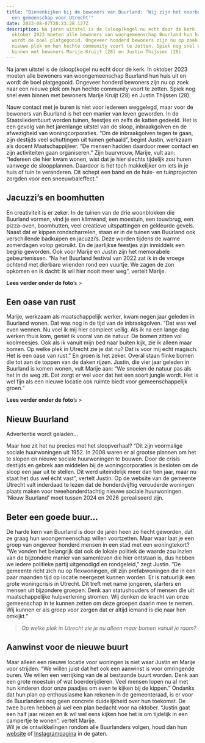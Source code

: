```yaml
---
title: "Binnenkijken bij de bewoners van Buurland: ‘Wij zijn hét voorbeeld van
  een gemeenschap voor Utrecht’"
date: 2023-08-07T20:23:28.127Z
description: Na jaren uitstel is de (sloop)kogel nu echt door de kerk. In
  oktober 2023 moeten alle bewoners van woongemeenschap Buurland hun huis uit en
  wordt de boel platgegooid. Ongeveer honderd bewoners zijn nu op zoek naar een
  nieuwe plek om hun hechte community voort te zetten. Spiek nog snel even
  binnen met bewoners Marije Kruijt (28) en Justin Thijssen (28).
---
```

Na jaren uitstel is de (sloop)kogel nu echt door de kerk. In oktober 2023 moeten alle bewoners van woongemeenschap Buurland hun huis uit en wordt de boel platgegooid. Ongeveer honderd bewoners zijn nu op zoek naar een nieuwe plek om hun hechte community voort te zetten. Spiek nog snel even binnen met bewoners Marije Kruijt (28) en Justin Thijssen (28). 

Nauw contact met je buren is niet voor iedereen weggelegd, maar voor de bewoners van Buurland is het een manier van leven geworden. In de Staatsliedenbuurt worden tuinen, feestjes en zelfs de katten gedeeld. Het is een gevolg van het jarenlange uitstel van de sloop, inbraakgolven en de afwezigheid van woningcorporaties. “Om de inbraakgolven tegen te gaan, zijn destijds veel schuttingen uit tuinen gehaald”, begint Justin, werkzaam als docent Maatschappijleer. “De mensen hadden daardoor meer contact en zijn activiteiten gaan organiseren.” Zijn buurvrouw, Marije, vult aan: “Iedereen die hier kwam wonen, wist dat je hier slechts tijdelijk zou huren vanwege de sloopplannen. Daardoor is het toch makkelijker om iets in je huis of tuin te veranderen. Dit schept een band en de huis- en tuinprojecten zorgden voor een sneeuwbaleffect.”

## **Jacuzzi’s en boomhutten**

En creativiteit is er zeker. In de tuinen van de drie woonblokken die Buurland vormen, vind je een klimwand, een moestuin, een touwbrug, een pizza-oven, boomhutten, veel creatieve uitspattingen en gekleurde gevels. Naast dat er kippen rondscharrelen, staan er in de tuinen van Buurland ook verschillende badkuipen en jacuzzi’s. Deze worden tijdens de warme zomerdagen volop gebruikt. En de jaarlijkse feestjes zijn inmiddels een begrip geworden. Ook voor Marije en Justin zijn het memorabele gebeurtenissen. “Na het Buurland festival van 2022 zat ik in de vroege ochtend met dierbare vrienden rond een vuurtje. We zagen de zon opkomen en ik dacht: ik wil hier nooit meer weg”, vertelt Marije. 

**Lees verder onder de foto**’s >

## **Een oase van rust**

Marije, werkzaam als maatschappelijk werker, kwam negen jaar geleden in Buurland wonen. Dat was nog in de tijd van de inbraakgolven. “Dat was wel even wennen. Nu voel ik mij hier compleet veilig. Als ik na een lange dag werken thuis kom, geniet ik vooral van de natuur. De bomen zitten vol koolmeesjes. Ook als ik vanuit mijn bed naar buiten kijk, zie ik alleen maar bomen. Op welke plek in Utrecht zie je dat nu? Dat is voor mij echt magisch. Het is een oase van rust.” En groen is het zeker. Overal staan flinke bomen die tot aan de toppen van de daken rijzen. Justin, die vier jaar geleden in Buurland is komen wonen, vult Marije aan: “We snoeien de natuur pas als het in de weg zit. Dat zorgt er wel voor dat het een soort jungle wordt. Het is wel fijn als een nieuwe locatie ook ruimte biedt voor gemeenschappelijk groen.”

**Lees verder onder de foto**’s >

## **Nieuw Buurland**

Advertentie wordt geladen…

Maar hoe zit het nu precies met het sloopverhaal? “Dit zijn voormalige sociale huurwoningen uit 1952. In 2008 waren er al grootse plannen om het te slopen en nieuwe sociale huurwoningen te bouwen. Door de crisis destijds en gebrek aan middelen bij de woningcorporaties is besloten om de sloop een jaar uit te stellen. Dit werd uiteindelijk meer dan tien jaar, maar nu staat het dus wel écht vast”, vertelt Justin. Op de website van de gemeente Utrecht valt inderdaad te lezen dat de honderdvijftig verouderde woningen plaats maken voor tweehonderdtachtig nieuwe sociale huurwoningen. ‘Nieuw Buurland’ moet tussen 2024 en 2026 gerealiseerd zijn. 

## **Beter een goede buur…**

De harde kern van Buurland is door de jaren heen zo hecht geworden, dat ze graag hun woongemeenschap willen voortzetten. Maar waar laat je een groep van ongeveer honderd mensen in een stad met een woningtekort? “We vonden het belangrijk dat ook de lokale politiek de waarde zou inzien van de bijzondere manier van samenleven die hier ontstaan is, dus hebben we iedere politieke partij uitgenodigd en rondgeleid,” zegt Justin. “De gemeente richt zich nu op flexwoningen, dit zijn prefabwoningen die in een paar maanden tijd op locatie neergezet kunnen worden. Er is natuurlijk een grote woningcrisis in Utrecht. Dit treft met name jongeren, starters en mensen uit bijzondere groepen. Denk aan statushouders of mensen die uit maatschappelijke hulpverlening stromen. Wij denken de kracht van onze gemeenschap in te kunnen zetten om deze groepen daarin mee te nemen. Wij kunnen er als groep voor zorgen dat er altijd iemand is die naar hen omkijkt.” 

> *Op welke plek in Utrecht zie je nu alleen maar bomen vanuit je raam?*

## **Aanwinst voor de nieuwe buurt**

Maar alleen een nieuwe locatie voor woningen is niet waar Justin en Marije voor strijden. “We willen juist dat het ook een aanwinst is voor omringende buren. We willen een verrijking van de al bestaande buurt worden. Denk aan een grote moestuin of wat boerderijdieren. Veel mensen lopen nu al met hun kinderen door onze paadjes om even te kijken bij de kippen.” Ondanks dat hun plan op enthousiasme kan rekenen in de gemeenteraad, is er voor de Buurlanders nog geen concrete duidelijkheid over hun toekomst. De twee buren hebben al wel een plan bedacht voor na oktober. “Justin gaat een half jaar reizen en ik wil wel eens kijken hoe het is om tijdelijk in een campertje te wonen”, vertelt Marije.   
Wil je de ontwikkelingen rondom alle Buurlanders volgen, houd dan hun [website](https://buurlandutrecht.nl/) of [Instagrampagina](https://www.instagram.com/buurland.utrecht/) in de gaten. 
